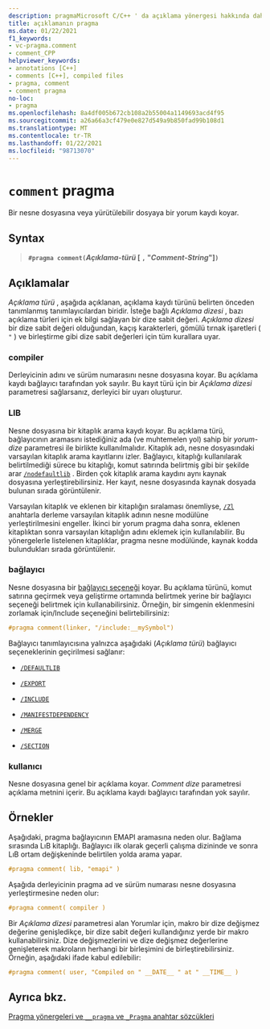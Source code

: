 ```yaml
---
description: pragmaMicrosoft C/C++ ' da açıklama yönergesi hakkında daha fazla bilgi edinin
title: açıklamanın pragma
ms.date: 01/22/2021
f1_keywords:
- vc-pragma.comment
- comment_CPP
helpviewer_keywords:
- annotations [C++]
- comments [C++], compiled files
- pragma, comment
- comment pragma
no-loc:
- pragma
ms.openlocfilehash: 8a4df005b672cb108a2b55004a1149693acd4f95
ms.sourcegitcommit: a26a66a3cf479e0e827d549a9b850fad99b108d1
ms.translationtype: MT
ms.contentlocale: tr-TR
ms.lasthandoff: 01/22/2021
ms.locfileid: "98713070"
---
```

# <a name="comment-no-locpragma"></a>`comment` pragma

Bir nesne dosyasına veya yürütülebilir dosyaya bir yorum kaydı koyar.

## <a name="syntax"></a>Syntax

> **`#pragma comment(`***Açıklama-türü* [ **`,`** "*Comment-String*"]**`)`**

## <a name="remarks"></a>Açıklamalar

*Açıklama türü* , aşağıda açıklanan, açıklama kaydı türünü belirten önceden tanımlanmış tanımlayıcılardan biridir. İsteğe bağlı *Açıklama dizesi* , bazı açıklama türleri için ek bilgi sağlayan bir dize sabit değeri. *Açıklama dizesi* bir dize sabit değeri olduğundan, kaçış karakterleri, gömülü tırnak işaretleri ( `"` ) ve birleştirme gibi dize sabit değerleri için tüm kurallara uyar.

### <a name="compiler"></a>compiler

Derleyicinin adını ve sürüm numarasını nesne dosyasına koyar. Bu açıklama kaydı bağlayıcı tarafından yok sayılır. Bu kayıt türü için bir *Açıklama dizesi* parametresi sağlarsanız, derleyici bir uyarı oluşturur.

### <a name="lib"></a>LIB

Nesne dosyasına bir kitaplık arama kaydı koyar. Bu açıklama türü, bağlayıcının aramasını istediğiniz ada (ve muhtemelen yol) sahip bir *yorum-dize* parametresi ile birlikte kullanılmalıdır. Kitaplık adı, nesne dosyasındaki varsayılan kitaplık arama kayıtlarını izler. Bağlayıcı, kitaplığı kullanılarak belirtilmediği sürece bu kitaplığı, komut satırında belirtmiş gibi bir şekilde arar [`/nodefaultlib`](../build/reference/nodefaultlib-ignore-libraries.md) . Birden çok kitaplık arama kaydını aynı kaynak dosyasına yerleştirebilirsiniz. Her kayıt, nesne dosyasında kaynak dosyada bulunan sırada görüntülenir.

Varsayılan kitaplık ve eklenen bir kitaplığın sıralaması önemliyse, [`/Zl`](../build/reference/zl-omit-default-library-name.md) anahtarla derleme varsayılan kitaplık adının nesne modülüne yerleştirilmesini engeller. İkinci bir yorum pragma daha sonra, eklenen kitaplıktan sonra varsayılan kitaplığın adını eklemek için kullanılabilir. Bu yönergelerle listelenen kitaplıklar, pragma nesne modülünde, kaynak kodda bulundukları sırada görüntülenir.

### <a name="linker"></a>bağlayıcı

Nesne dosyasına bir [bağlayıcı seçeneği](../build/reference/linker-options.md) koyar. Bu açıklama türünü, komut satırına geçirmek veya geliştirme ortamında belirtmek yerine bir bağlayıcı seçeneği belirtmek için kullanabilirsiniz. Örneğin, bir simgenin eklenmesini zorlamak için/Include seçeneğini belirtebilirsiniz:

```C
#pragma comment(linker, "/include:__mySymbol")
```

Bağlayıcı tanımlayıcısına yalnızca aşağıdaki (*Açıklama türü*) bağlayıcı seçeneklerinin geçirilmesi sağlanır:

- [`/DEFAULTLIB`](../build/reference/defaultlib-specify-default-library.md)

- [`/EXPORT`](../build/reference/export-exports-a-function.md)

- [`/INCLUDE`](../build/reference/include-force-symbol-references.md)

- [`/MANIFESTDEPENDENCY`](../build/reference/manifestdependency-specify-manifest-dependencies.md)

- [`/MERGE`](../build/reference/merge-combine-sections.md)

- [`/SECTION`](../build/reference/section-specify-section-attributes.md)

### <a name="user"></a>kullanıcı

Nesne dosyasına genel bir açıklama koyar. *Comment dize* parametresi açıklama metnini içerir. Bu açıklama kaydı bağlayıcı tarafından yok sayılır.

## <a name="examples"></a>Örnekler

Aşağıdaki, pragma bağlayıcının EMAPI aramasına neden olur. Bağlama sırasında LıB kitaplığı. Bağlayıcı ilk olarak geçerli çalışma dizininde ve sonra LıB ortam değişkeninde belirtilen yolda arama yapar.

```C
#pragma comment( lib, "emapi" )
```

Aşağıda derleyicinin pragma ad ve sürüm numarası nesne dosyasına yerleştirmesine neden olur:

```C
#pragma comment( compiler )
```

Bir *Açıklama dizesi* parametresi alan Yorumlar için, makro bir dize değişmez değerine genişledikçe, bir dize sabit değeri kullandığınız yerde bir makro kullanabilirsiniz. Dize değişmezlerini ve dize değişmez değerlerine genişleterek makroların herhangi bir birleşimini de birleştirebilirsiniz. Örneğin, aşağıdaki ifade kabul edilebilir:

```C
#pragma comment( user, "Compiled on " __DATE__ " at " __TIME__ )
```

## <a name="see-also"></a>Ayrıca bkz.

[Pragma yönergeleri ve `__pragma` ve `_Pragma` anahtar sözcükleri](./pragma-directives-and-the-pragma-keyword.md)
